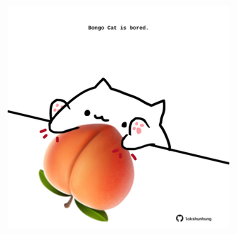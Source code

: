 <!-- built at 12/04/2025, 14:00:27 UTC -->
<p align="center">
  <img width="500" height="500" src="./ReadmeImage.svg">
</p>
